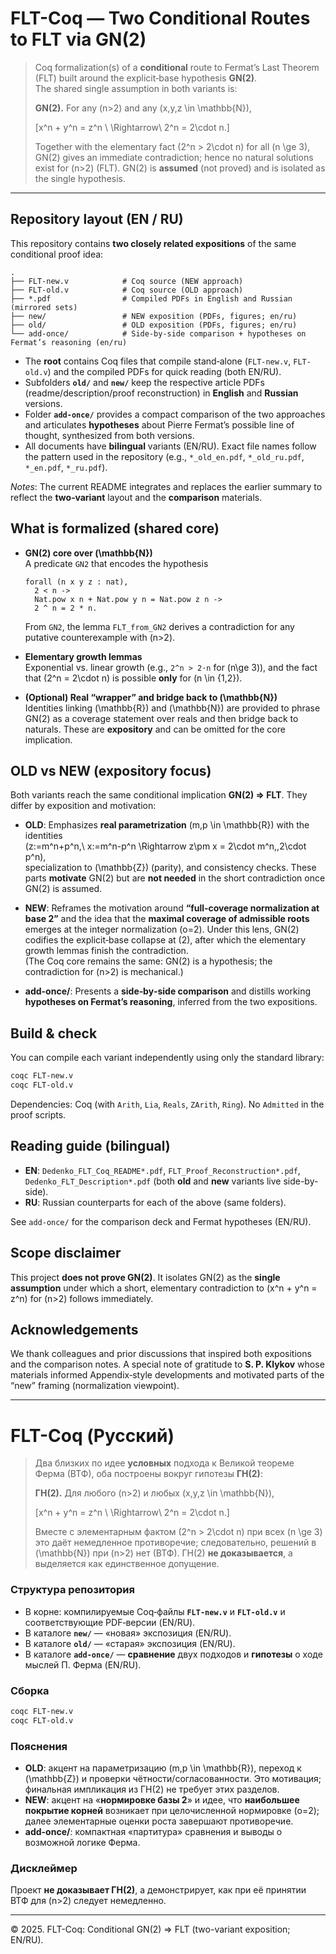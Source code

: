 # FLT-Coq — Two Conditional Routes to FLT via GN(2)

> Coq formalization(s) of a **conditional** route to Fermat’s Last Theorem (FLT) built around the explicit‑base hypothesis **GN(2)**.  
> The shared single assumption in both variants is:
>
> **GN(2).** For any \(n>2\) and any \(x,y,z \in \mathbb{N}\),
>
> \[x^n + y^n = z^n \ \Rightarrow\ 2^n = 2\cdot n.\]
>
> Together with the elementary fact \(2^n > 2\cdot n\) for all \(n \ge 3\), GN(2) gives an immediate contradiction; hence no natural solutions exist for \(n>2\) (FLT). GN(2) is **assumed** (not proved) and is isolated as the single hypothesis.

---

## Repository layout (EN / RU)

This repository contains **two closely related expositions** of the same conditional proof idea:

```
.
├── FLT-new.v            # Coq source (NEW approach)
├── FLT-old.v            # Coq source (OLD approach)
├── *.pdf                # Compiled PDFs in English and Russian (mirrored sets)
├── new/                 # NEW exposition (PDFs, figures; en/ru)
├── old/                 # OLD exposition (PDFs, figures; en/ru)
└── add-once/            # Side-by-side comparison + hypotheses on Fermat’s reasoning (en/ru)
```
- The **root** contains Coq files that compile stand‑alone (`FLT-new.v`, `FLT-old.v`) and the compiled PDFs for quick reading (both EN/RU).
- Subfolders **`old/`** and **`new/`** keep the respective article PDFs (readme/description/proof reconstruction) in **English** and **Russian** versions.
- Folder **`add-once/`** provides a compact comparison of the two approaches and articulates **hypotheses** about Pierre Fermat’s possible line of thought, synthesized from both versions.
- All documents have **bilingual** variants (EN/RU). Exact file names follow the pattern used in the repository (e.g., `*_old_en.pdf`, `*_old_ru.pdf`, `*_en.pdf`, `*_ru.pdf`).

_Notes_: The current README integrates and replaces the earlier summary to reflect the **two‑variant** layout and the **comparison** materials.


## What is formalized (shared core)

- **GN(2) core over \(\mathbb{N}\)**  
  A predicate `GN2` that encodes the hypothesis
  ```coq
  forall (n x y z : nat),
    2 < n ->
    Nat.pow x n + Nat.pow y n = Nat.pow z n ->
    2 ^ n = 2 * n.
  ```
  From `GN2`, the lemma `FLT_from_GN2` derives a contradiction for any putative counterexample with \(n>2\).

- **Elementary growth lemmas**  
  Exponential vs. linear growth (e.g., `2^n > 2·n` for \(n\ge 3\)), and the fact that \(2^n = 2\cdot n\) is possible **only** for \(n \in \{1,2\}\).

- **(Optional) Real “wrapper” and bridge back to \(\mathbb{N}\)**  
  Identities linking \(\mathbb{R}\) and \(\mathbb{N}\) are provided to phrase GN(2) as a coverage statement over reals and then bridge back to naturals. These are **expository** and can be omitted for the core implication.


## OLD vs NEW (expository focus)

Both variants reach the same conditional implication **GN(2) ⇒ FLT**. They differ by exposition and motivation:

- **OLD**: Emphasizes **real parametrization** \(m,p \in \mathbb{R}\) with the identities  
  \(z:=m^n+p^n,\ x:=m^n-p^n \Rightarrow z\pm x = 2\cdot m^n,\,2\cdot p^n\),  
  specialization to \(\mathbb{Z}\) (parity), and consistency checks. These parts **motivate** GN(2) but are **not needed** in the short contradiction once GN(2) is assumed.

- **NEW**: Reframes the motivation around **“full‑coverage normalization at base 2”** and the idea that the **maximal coverage of admissible roots** emerges at the integer normalization \(o=2\). Under this lens, GN(2) codifies the explicit‑base collapse at \(2\), after which the elementary growth lemmas finish the contradiction.  
  (The Coq core remains the same: GN(2) is a hypothesis; the contradiction for \(n>2\) is mechanical.)

- **add-once/**: Presents a **side‑by‑side comparison** and distills working **hypotheses on Fermat’s reasoning**, inferred from the two expositions.


## Build & check

You can compile each variant independently using only the standard library:

```bash
coqc FLT-new.v
coqc FLT-old.v
```
Dependencies: Coq (with `Arith`, `Lia`, `Reals`, `ZArith`, `Ring`). No `Admitted` in the proof scripts.


## Reading guide (bilingual)

- **EN**: `Dedenko_FLT_Coq_README*.pdf`, `FLT_Proof_Reconstruction*.pdf`, `Dedenko_FLT_Description*.pdf` (both **old** and **new** variants live side-by-side).
- **RU**: Russian counterparts for each of the above (same folders).

See `add-once/` for the comparison deck and Fermat hypotheses (EN/RU).


## Scope disclaimer

This project **does not prove GN(2)**. It isolates GN(2) as the **single assumption** under which a short, elementary contradiction to \(x^n + y^n = z^n\) for \(n>2\) follows immediately.


## Acknowledgements

We thank colleagues and prior discussions that inspired both expositions and the comparison notes. A special note of gratitude to **S. P. Klykov** whose materials informed Appendix‑style developments and motivated parts of the “new” framing (normalization viewpoint).

---

# FLT-Coq (Русский)

> Два близких по идее **условных** подхода к Великой теореме Ферма (ВТФ), оба построены вокруг гипотезы **ГН(2)**:
>
> **ГН(2).** Для любого \(n>2\) и любых \(x,y,z \in \mathbb{N}\),
>
> \[x^n + y^n = z^n \ \Rightarrow\ 2^n = 2\cdot n.\]
>
> Вместе с элементарным фактом \(2^n > 2\cdot n\) при всех \(n \ge 3\) это даёт немедленное противоречие; следовательно, решений в \(\mathbb{N}\) при \(n>2\) нет (ВТФ). ГН(2) **не доказывается**, а выделяется как единственное допущение.

### Структура репозитория

- В корне: компилируемые Coq‑файлы **`FLT-new.v`** и **`FLT-old.v`** и соответствующие PDF‑версии (EN/RU).  
- В каталоге **`new/`** — «новая» экспозиция (EN/RU).  
- В каталоге **`old/`** — «старая» экспозиция (EN/RU).  
- В каталоге **`add-once/`** — **сравнение** двух подходов и **гипотезы** о ходе мыслей П. Ферма (EN/RU).

### Сборка

```bash
coqc FLT-new.v
coqc FLT-old.v
```

### Пояснения

- **OLD**: акцент на параметризацию \(m,p \in \mathbb{R}\), переход к \(\mathbb{Z}\) и проверки чётности/согласованности. Это мотивация; финальная импликация из ГН(2) не требует этих разделов.
- **NEW**: акцент на «**нормировке базы 2**» и идее, что **наибольшее покрытие корней** возникает при целочисленной нормировке \(o=2\); далее элементарные оценки роста завершают противоречие.
- **add-once/**: компактная «партитура» сравнения и выводы о возможной логике Ферма.

### Дисклеймер

Проект **не доказывает ГН(2)**, а демонстрирует, как при её принятии ВТФ для \(n>2\) следует немедленно.

---

© 2025. FLT-Coq: Conditional GN(2) ⇒ FLT (two-variant exposition; EN/RU).
